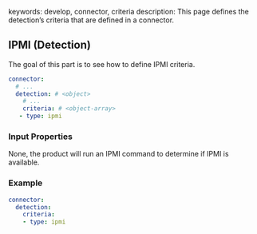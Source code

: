 keywords: develop, connector, criteria
description: This page defines the detection’s criteria that are defined in a connector.

## IPMI (Detection)

The goal of this part is to see how to define IPMI criteria.

```yaml
connector:
  # ...
  detection: # <object>
    # ...
    criteria: # <object-array>
   - type: ipmi
```

### Input Properties

None, the product will run an IPMI command to determine if IPMI is available.

### Example

```yaml
connector:
  detection:
    criteria:
    - type: ipmi
```

